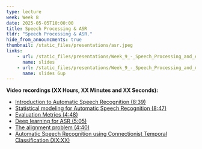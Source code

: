 ```yaml
---
type: lecture
week: Week 8
date: 2025-05-05T10:00:00
title: Speech Processing & ASR
tldr: "Speech Processing & ASR."
hide_from_announcments: true
thumbnail: /static_files/presentations/asr.jpeg
links: 
    - url: /static_files/presentations/Week_9_-_Speech_Processing_and_ASR.pdf
      name: slides
    - url: /static_files/presentations/Week_9_-_Speech_Processing_and_ASR_6up.pdf
      name: slides 6up
---
```

**Video recordings (XX Hours, XX Minutes and XX Seconds):**
- [Introduction to Automatic Speech Recognition (8:39)](https://youtu.be/W5QRgthLLv4)
- [Statistical modeling for Automatic Speech Recognition (8:47)](https://youtu.be/q4EZBZgc-po)
- [Evaluation Metrics (4:48)](https://youtu.be/0QEQWbz_ffE)
- [Deep learning for ASR (5:05)](https://youtu.be/PSUi9yqE0PU)
- [The alignment problem (4:40)](https://youtu.be/oiXf9Jsj0ew)
- [Automatic Speech Recognition using Connectionist Temporal Classification (XX:XX)]()
